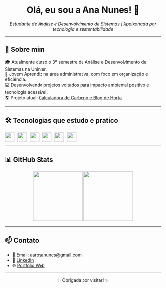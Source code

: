 <h1 align="center">Olá, eu sou a Ana Nunes! 🌱</h1>

<p align="center">
  <i>Estudante de Análise e Desenvolvimento de Sistemas | Apaixonada por tecnologia e sustentabilidade</i>
</p>

---

## 🚀 Sobre mim

🎓 Atualmente curso o 3º semestre de Análise e Desenvolvimento de Sistemas na Uninter.  
💼 Jovem Aprendiz na área administrativa, com foco em organização e eficiência.  
💻 Desenvolvendo projetos voltados para impacto ambiental positivo e tecnologia acessível.  
🌎 Projeto atual: [Calculadora de Carbono e Blog de Horta](https://aarosanunes.github.io/projeto-extensionista-blog-de-horta-e-calculadora-de-carbono/)

---

## 🛠️ Tecnologias que estudo e pratico

<div style="display: flex; gap: 10px; flex-wrap: wrap;">
  <img height="30" src="https://cdn.jsdelivr.net/gh/devicons/devicon/icons/html5/html5-original.svg" />
  <img height="30" src="https://cdn.jsdelivr.net/gh/devicons/devicon/icons/css3/css3-original.svg" />
  <img height="30" src="https://cdn.jsdelivr.net/gh/devicons/devicon/icons/javascript/javascript-original.svg" />
  <img height="30" src="https://cdn.jsdelivr.net/gh/devicons/devicon/icons/java/java-original.svg" />
  <img height="30" src="https://cdn.jsdelivr.net/gh/devicons/devicon/icons/mysql/mysql-original.svg" />
  <img height="30" src="https://cdn.jsdelivr.net/gh/devicons/devicon/icons/git/git-original.svg" />
</div>

---

## 📊 GitHub Stats

<div align="center">
  <img height="160em" src="https://github-readme-stats.vercel.app/api?username=aarosanunes&show_icons=true&theme=radical" />
  <img height="160em" src="https://github-readme-stats.vercel.app/api/top-langs/?username=aarosanunes&layout=compact&theme=radical" />
</div>

---

## 📫 Contato

- 📧 Email: aarosanunes@gmail.com  
- 💼 [LinkedIn](www.linkedin.com/in/ana-rosa-nunes-7b978b209)  
- 🌐 [Portfólio Web](https://aarosanunes.github.io/)

---

<p align="center">✨ Obrigada por visitar! ✨</p>


  
